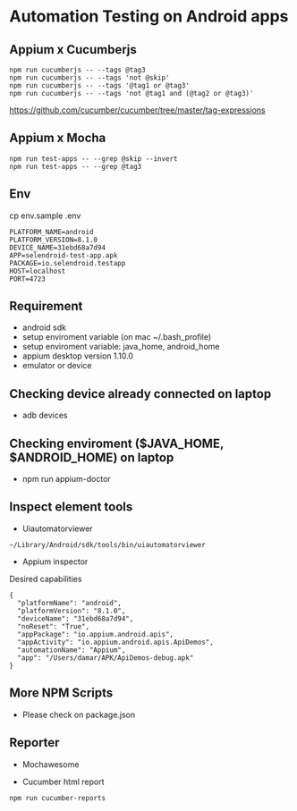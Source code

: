 # Automation Testing on Android apps

## Appium x Cucumberjs
```
npm run cucumberjs -- --tags @tag3
npm run cucumberjs -- --tags 'not @skip'
npm run cucumberjs -- --tags '@tag1 or @tag3'
npm run cucumberjs -- --tags 'not @tag1 and (@tag2 or @tag3)'
```
https://github.com/cucumber/cucumber/tree/master/tag-expressions

## Appium x Mocha
```
npm run test-apps -- --grep @skip --invert
npm run test-apps -- --grep @tag3
```

## Env
cp env.sample .env

```
PLATFORM_NAME=android
PLATFORM_VERSION=8.1.0
DEVICE_NAME=31ebd68a7d94
APP=selendroid-test-app.apk
PACKAGE=io.selendroid.testapp
HOST=localhost
PORT=4723
```

## Requirement
- android sdk
- setup enviroment variable (on mac ~/.bash_profile)
- setup enviroment variable: java_home, android_home
- appium desktop version 1.10.0
- emulator or device

## Checking device already connected on laptop
- adb devices

## Checking enviroment ($JAVA_HOME, $ANDROID_HOME) on laptop
- npm run appium-doctor

## Inspect element tools
- Uiautomatorviewer

```
~/Library/Android/sdk/tools/bin/uiautomatorviewer
```

- Appium inspector

Desired capabilities

```
{
  "platformName": "android",
  "platformVersion": "8.1.0",
  "deviceName": "31ebd68a7d94",
  "noReset": "True",
  "appPackage": "io.appium.android.apis",
  "appActivity": "io.appium.android.apis.ApiDemos",
  "automationName": "Appium",
  "app": "/Users/damar/APK/ApiDemos-debug.apk"
}
```

## More NPM Scripts
- Please check on package.json

## Reporter
- Mochawesome


- Cucumber html report

```
npm run cucumber-reports
```

